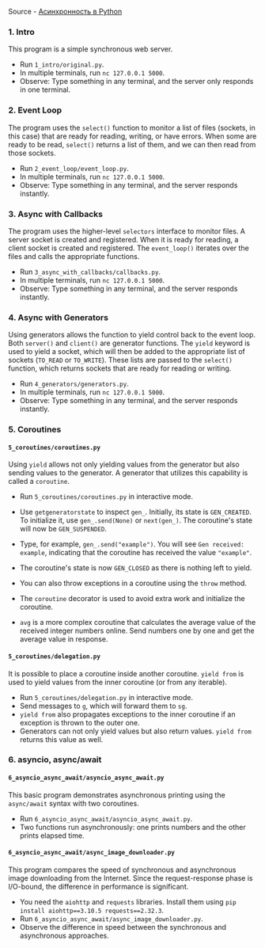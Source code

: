 Source - [Асинхронность в Python](https://www.youtube.com/playlist?list=PLlWXhlUMyooawilqK4lPXRvxtbYiw34S8)

### 1. Intro

This program is a simple synchronous web server.

- Run `1_intro/original.py`.
- In multiple terminals, run `nc 127.0.0.1 5000`.
- Observe: Type something in any terminal, and the server only responds in one terminal.

### 2. Event Loop

The program uses the `select()` function to monitor a list of files (sockets, in this case) that are ready for reading, writing, or have errors. When some are ready to be read, `select()` returns a list of them, and we can then read from those sockets.

- Run `2_event_loop/event_loop.py`.
- In multiple terminals, run `nc 127.0.0.1 5000`.
- Observe: Type something in any terminal, and the server responds instantly.

### 3. Async with Callbacks

The program uses the higher-level `selectors` interface to monitor files. A server socket is created and registered. When it is ready for reading, a client socket is created and registered. The `event_loop()` iterates over the files and calls the appropriate functions.

- Run `3_async_with_callbacks/callbacks.py`.
- In multiple terminals, run `nc 127.0.0.1 5000`.
- Observe: Type something in any terminal, and the server responds instantly.

### 4. Async with Generators

Using generators allows the function to yield control back to the event loop. Both `server()` and `client()` are generator functions. The `yield` keyword is used to yield a socket, which will then be added to the appropriate list of sockets (`TO_READ` or `TO_WRITE`). These lists are passed to the `select()` function, which returns sockets that are ready for reading or writing.

- Run `4_generators/generators.py`.
- In multiple terminals, run `nc 127.0.0.1 5000`.
- Observe: Type something in any terminal, and the server responds instantly.

### 5. Coroutines

#### `5_coroutines/coroutines.py`

Using `yield` allows not only yielding values from the generator but also sending values to the generator. A generator that utilizes this capability is called a `coroutine`.

- Run `5_coroutines/coroutines.py` in interactive mode.
- Use `getgeneratorstate` to inspect `gen_`. Initially, its state is `GEN_CREATED`. To initialize it, use `gen_.send(None)` or `next(gen_)`. The coroutine's state will now be `GEN_SUSPENDED`.
- Type, for example, `gen_.send("example")`. You will see `Gen received: example`, indicating that the coroutine has received the value `"example"`.
- The coroutine's state is now `GEN_CLOSED` as there is nothing left to yield.
- You can also throw exceptions in a coroutine using the `throw` method.

- The `coroutine` decorator is used to avoid extra work and initialize the coroutine.
- `avg` is a more complex coroutine that calculates the average value of the received integer numbers online. Send numbers one by one and get the average value in response.

#### `5_coroutines/delegation.py`

It is possible to place a coroutine inside another coroutine. `yield from` is used to yield values from the inner coroutine (or from any iterable).

- Run `5_coroutines/delegation.py` in interactive mode.
- Send messages to `g`, which will forward them to `sg`.
- `yield from` also propagates exceptions to the inner coroutine if an exception is thrown to the outer one.
- Generators can not only yield values but also return values. `yield from` returns this value as well.

### 6. asyncio, async/await

#### `6_asyncio_async_await/asyncio_async_await.py`

This basic program demonstrates asynchronous printing using the `async/await` syntax with two coroutines.

- Run `6_asyncio_async_await/asyncio_async_await.py`.
- Two functions run asynchronously: one prints numbers and the other prints elapsed time.

#### `6_asyncio_async_await/async_image_downloader.py`

This program compares the speed of synchronous and asynchronous image downloading from the Internet. Since the request-response phase is I/O-bound, the difference in performance is significant.

- You need the `aiohttp` and `requests` libraries. Install them using `pip install aiohttp==3.10.5 requests==2.32.3`.
- Run `6_asyncio_async_await/async_image_downloader.py`.
- Observe the difference in speed between the synchronous and asynchronous approaches.